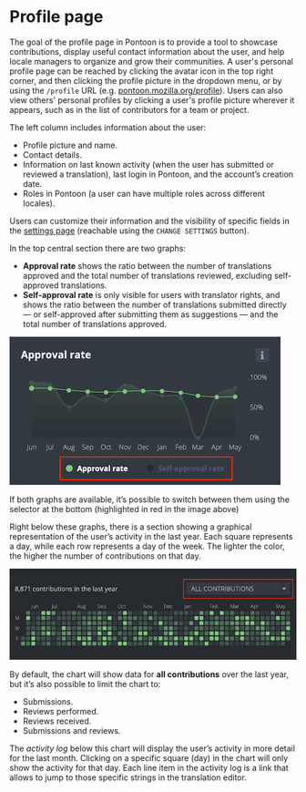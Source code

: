 # Profile page

The goal of the profile page in Pontoon is to provide a tool to showcase contributions, display useful contact information about the user, and help locale managers to organize and grow their communities. A user's personal profile page can be reached by clicking the avatar icon in the top right corner, and then clicking the profile picture in the dropdown menu, or by using the `/profile` URL (e.g. [pontoon.mozilla.org/profile](https://pontoon.mozilla.org/profile)). Users can also view others' personal profiles by clicking a user's profile picture wherever it appears, such as in the list of contributors for a team or project.

The left column includes information about the user:
* Profile picture and name.
* Contact details.
* Information on last known activity (when the user has submitted or reviewed a translation), last login in Pontoon, and the account’s creation date.
* Roles in Pontoon (a user can have multiple roles across different locales).

Users can customize their information and the visibility of specific fields in the [settings page](users.md#user-settings) (reachable using the `CHANGE SETTINGS` button).

In the top central section there are two graphs:
* **Approval rate** shows the ratio between the number of translations approved and the total number of translations reviewed, excluding self-approved translations.
* **Self-approval rate** is only visible for users with translator rights, and shows the ratio between the number of translations submitted directly — or self-approved after submitting them as suggestions — and the total number of translations approved.

![Approval rate graph](../../assets/images/pontoon/profile/approval_graph.png "Screenshot of the approval rate graph")

If both graphs are available, it’s possible to switch between them using the selector at the bottom (highlighted in red in the image above)

Right below these graphs, there is a section showing a graphical representation of the user’s activity in the last year. Each square represents a day, while each row represents a day of the week. The lighter the color, the higher the number of contributions on that day.

![Activity graph](../../assets/images/pontoon/profile/activity_graph.png "Screenshot of the activity graph")

By default, the chart will show data for **all contributions** over the last year, but it’s also possible to limit the chart to:
* Submissions.
* Reviews performed.
* Reviews received.
* Submissions and reviews.

The *activity log* below this chart will display the user’s activity in more detail for the last month. Clicking on a specific square (day) in the chart will only show the activity for that day. Each line item in the activity log is a link that allows to jump to those specific strings in the translation editor.

